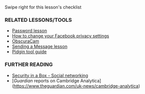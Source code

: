 [Title]: # (What now?)
[Order]: # (10)

Swipe right for this lesson's checklist

### RELATED LESSONS/TOOLS

*   [Password lesson](umbrella://lesson/passwords)
*   [How to change your Facebook privacy settings](https://www.eff.org/deeplinks/2013/01/how-protect-your-privacy-facebooks-graph-search)
*   [ObscuraCam](umbrella://lesson/obscuracam)
*   [Sending a Message lesson](umbrella://lesson/sending-message)
*   [Pidgin tool guide](umbrella://lesson/pidgin)

### FURTHER READING

*   [Security in a Box - Social networking](https://securityinabox.org/en/guide/social-networking/web/)
* [*Guardian* reports on Cambridge Analytica] (https://www.theguardian.com/uk-news/cambridge-analytica)  
